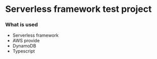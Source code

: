 # Serverless framework test project

### What is used

- Serverless framework
- AWS provide
- DynamoDB
- Typescript